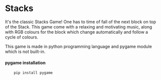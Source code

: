 
# Stacks

It's the classic Stacks Game! One has to time of fall of the next block on top of the Stack. This game come with a relaxing and motivating music, along with RGB colours for the block which change automatically and follow a cycle of colours.

This game is made in python programming language and pygame module which is not built-in.




#### pygame installation

```bash
    pip install pygame
```
